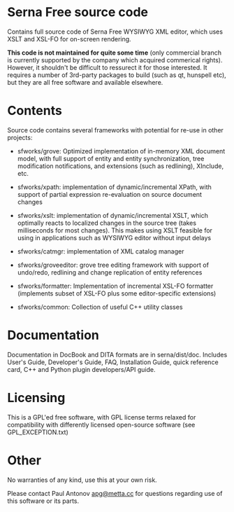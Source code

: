 # Serna Free source code

Contains full source code of Serna Free WYSIWYG XML editor, which 
uses XSLT and XSL-FO for on-screen rendering. 

**This code is not maintained for quite some time** (only commercial branch is 
currently supported by the company which acquired commerical rights). However,
it shouldn't be difficult to ressurect it for those interested. It requires a 
number of 3rd-party packages to build (such as qt, hunspell etc), but they are
all free software and available elsewhere.

# Contents

Source code contains several frameworks with potential for re-use in other
projects:

* sfworks/grove:  Optimized implementation of in-memory XML document model,
with full support of entity and entity synchronization, tree modification 
notifications, and extensions (such as redlining), XInclude, etc.

* sfworks/xpath: implementation of dynamic/incremental XPath, with support of
partial expression re-evaluation on source document changes

* sfworks/xslt: implementation of dynamic/incremental XSLT, which optimally 
reacts to localized changes in the source tree (takes milliseconds for most
changes). This makes using XSLT feasible for using in applications such as 
WYSIWYG editor without input delays

* sfworks/catmgr: implementation of XML catalog manager

* sfworks/groveeditor: grove tree editing framework with support of undo/redo,
redlining and change replication of entity references

* sfworks/formatter: Implementation of incremental XSL-FO formatter 
(implements subset of XSL-FO plus some editor-specific extensions)

* sfworks/common: Collection of useful C++ utility classes

# Documentation

Documentation in DocBook and DITA formats are in serna/dist/doc. Includes
User's Guide, Developer's Guide, FAQ, Installation Guide, quick reference card,
C++ and Python plugin developers/API guide.

# Licensing

This is a GPL'ed free software, with GPL license terms relaxed for compatibility
with differently licensed open-source software (see GPL_EXCEPTION.txt)

# Other

No warranties of any kind, use this at your own risk. 

Please contact Paul Antonov <apg@metta.cc> for questions regarding use 
of this software or its parts. 
